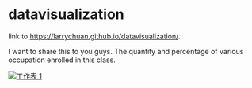 # datavisualization

link to https://larrychuan.github.io/datavisualization/.

I want to share this to you guys. The quantity and percentage of various occupation enrolled in this class.
<div class='tableauPlaceholder' id='viz1489502141806' style='position: relative'><noscript><a href='#'><img alt='工作表 1 ' src='https:&#47;&#47;public.tableau.com&#47;static&#47;images&#47;1_&#47;1_2213&#47;1&#47;1_rss.png' style='border: none' /></a></noscript><object class='tableauViz'  style='display:none;'><param name='host_url' value='https%3A%2F%2Fpublic.tableau.com%2F' /> <param name='site_root' value='' /><param name='name' value='1_2213&#47;1' /><param name='tabs' value='no' /><param name='toolbar' value='yes' /><param name='static_image' value='https:&#47;&#47;public.tableau.com&#47;static&#47;images&#47;1_&#47;1_2213&#47;1&#47;1.png' /> <param name='animate_transition' value='yes' /><param name='display_static_image' value='yes' /><param name='display_spinner' value='yes' /><param name='display_overlay' value='yes' /><param name='display_count' value='yes' /></object></div>               
